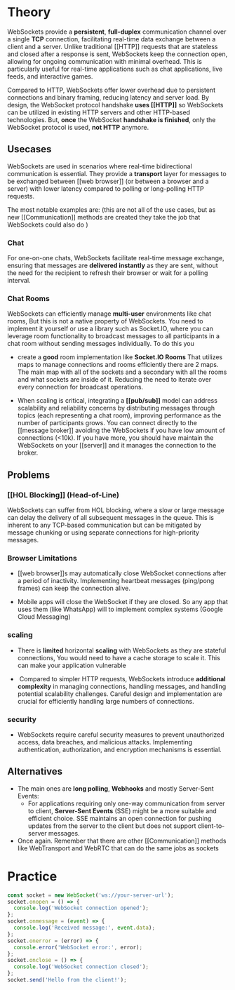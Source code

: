 # Theory

WebSockets provide a **persistent**, **full-duplex** communication channel over a single **TCP** connection, facilitating real-time data exchange between a client and a server. Unlike traditional [[HTTP]] requests that are stateless and closed after a response is sent, WebSockets keep the connection open, allowing for ongoing communication with minimal overhead. This is particularly useful for real-time applications such as chat applications, live feeds, and interactive games.

Compared to HTTP, WebSockets offer lower overhead due to persistent connections and binary framing, reducing latency and server load. By design, the WebSocket protocol handshake **uses [[HTTP]]** so WebSockets can be utilized in existing HTTP servers and other HTTP-based technologies. But, **once** the WebSocket **handshake is finished**, only the WebSocket protocol is used, **not HTTP** anymore.

## Usecases

WebSockets are used in scenarios where real-time bidirectional communication is essential. They provide a **transport** layer for messages to be exchanged between [[web browser]] (or between a browser and a server) with lower latency compared to polling or long-polling HTTP requests.

The most notable examples are:
(this are not all of the use cases, but as new [[Communication]] methods are created they take the job that WebSockets could also do )
### Chat

For one-on-one chats, WebSockets facilitate real-time message exchange, ensuring that messages are **delivered instantly** as they are sent, without the need for the recipient to refresh their browser or wait for a polling interval.

### Chat Rooms

WebSockets can efficiently manage **multi-user** environments like chat rooms, But this is not a native property of WebSockets. You need to implement it yourself or use a library such as Socket.IO, where you can leverage room functionality to broadcast messages to all participants in a chat room without sending messages individually. To do this you

- create a **good** room implementation like **Socket.IO Rooms** That utilizes maps to manage connections and rooms efficiently there are 2 maps. The main map with all of the sockets and a secondary with all the rooms and what sockets are inside of it. Reducing the need to iterate over every connection for broadcast operations.

- When scaling is critical, integrating a **[[pub/sub]]** model can address scalability and reliability concerns by distributing messages through topics (each representing a chat room), improving performance as the number of participants grows. You can connect directly to the [[message broker]] avoiding the WebSockets if you have low amount of connections (<10k). If you have more, you should have maintain the WebSockets on your [[server]] and it manages the connection to the broker.

## Problems

### [[HOL Blocking]] (Head-of-Line)

WebSockets can suffer from HOL blocking, where a slow or large message can delay the delivery of all subsequent messages in the queue. This is inherent to any TCP-based communication but can be mitigated by message chunking or using separate connections for high-priority messages.

### Browser Limitations

- [[web browser]]s may automatically close WebSocket connections after a period of inactivity. Implementing heartbeat messages (ping/pong frames) can keep the connection alive.

- Mobile apps will close the WebSocket if they are closed. So any app that uses them (like WhatsApp) will to implement complex systems (Google Cloud Messaging)
### scaling
- There is **limited** horizontal **scaling** with WebSockets as they are stateful connections, You would need to have a cache storage to scale it. This can make your application vulnerable  

-  Compared to simpler HTTP requests, WebSockets introduce **additional complexity** in managing connections, handling messages, and handling potential scalability challenges. Careful design and implementation are crucial for efficiently handling large numbers of connections.
### security
- WebSockets require careful security measures to prevent unauthorized access, data breaches, and malicious attacks. Implementing authentication, authorization, and encryption mechanisms is essential.
## Alternatives
- The main ones are **long polling**, **Webhooks** and mostly Server-Sent Events:
	- For applications requiring only one-way communication from server to client, **Server-Sent Events** (SSE) might be a more suitable and efficient choice. SSE maintains an open connection for pushing updates from the server to the client but does not support client-to-server messages.
- Once again. Remember that there are other [[Communication]] methods like WebTransport and WebRTC that can do the same jobs as sockets

# Practice

```js
const socket = new WebSocket('ws://your-server-url');
socket.onopen = () => {
  console.log('WebSocket connection opened');
};
socket.onmessage = (event) => {
  console.log('Received message:', event.data);
};
socket.onerror = (error) => {
  console.error('WebSocket error:', error);
};
socket.onclose = () => {
  console.log('WebSocket connection closed');
};
socket.send('Hello from the client!');
```
